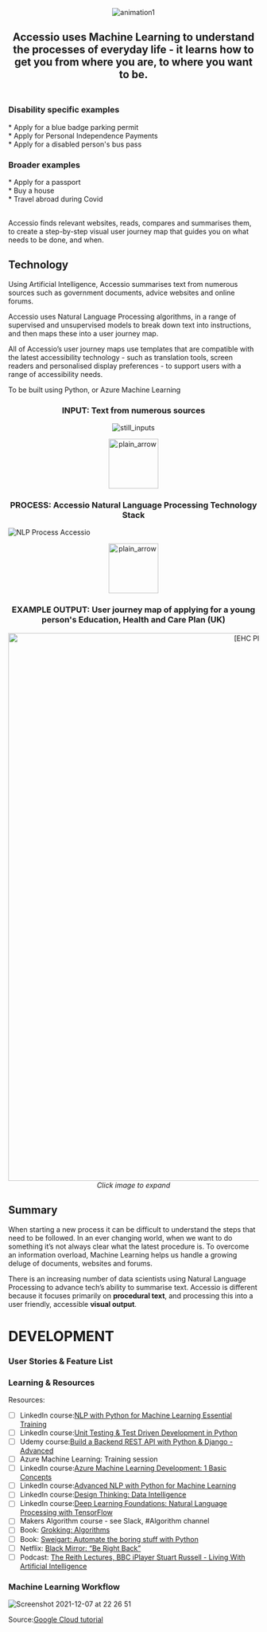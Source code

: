 <p align="center">
<img src="https://media.giphy.com/media/IIWi4Qwtl5mM9JbMF4/giphy.gif" alt="animation1" />
</p>

<h2 align="center"> Accessio uses Machine Learning to understand the processes of everyday life - it learns how to get you from where you are, to where you want to be.<br><br></h2>
 
<h3>Disability specific examples</h3>
* Apply for a blue badge parking permit<br>
* Apply for Personal Independence Payments<br>
* Apply for a disabled person's bus pass
 
<h3>Broader examples</h3>
* Apply for a passport<br>
* Buy a house<br>
* Travel abroad during Covid<br><br>
 
Accessio finds relevant websites, reads, compares and summarises them, to create a step-by-step visual user journey map that guides you on what needs to be done, and when.
 
<h2>Technology</h2>

Using Artificial Intelligence, Accessio summarises text from numerous sources such as government documents, advice websites and online forums. 
 
Accessio uses Natural Language Processing algorithms, in a range of supervised and unsupervised models to break down text into instructions, and then maps these into a user journey map.
 
All of Accessio’s user journey maps use templates that are compatible with the latest accessibility technology - such as translation tools, screen readers and personalised display preferences - to support users with a range of accessibility needs.

To be built using Python, or Azure Machine Learning

<h3 align="center">INPUT: Text from numerous sources</h3>
<p align="center"> <img src="https://user-images.githubusercontent.com/61777002/145097309-abc181da-0d06-4bf6-9a81-ba5697a7b591.png" alt="still_inputs" /> </p>
<p align="center"> <img width="100" src="https://user-images.githubusercontent.com/61777002/145086586-ca25b590-6565-4a28-9a64-27fa1c3ff354.png" alt="plain_arrow" /> </p>
<h3 align="center">PROCESS: Accessio Natural Language Processing Technology Stack</h3>

![NLP Process Accessio](https://user-images.githubusercontent.com/61777002/145103951-4c10c050-a56c-4511-bd1f-aa6fba470f13.gif)

<p align="center"> <img width="100" src="https://user-images.githubusercontent.com/61777002/145086586-ca25b590-6565-4a28-9a64-27fa1c3ff354.png" alt="plain_arrow" /> </p>
<h3 align="center">EXAMPLE OUTPUT: User journey map of applying for a young person's Education, Health and Care Plan (UK) </h3>
<p align="center"><img width="1100" alt="[EHC Plan Application Process]" src="https://user-images.githubusercontent.com/61777002/145069264-c4410ab9-953c-4dbe-b0f8-2e536fd741d7.png"> <em>Click image to expand</em></p>

<h2>Summary</h2>
 
When starting a new process it can be difficult to understand the steps that need to be followed. In an ever changing world, when we want to do something it’s not always clear what the latest procedure is. To overcome an information overload, Machine Learning helps us handle a growing deluge of documents, websites and forums.
 
There is an increasing number of data scientists using Natural Language Processing to advance tech’s ability to summarise text. Accessio is different because it focuses primarily on **procedural text**, and processing this into a user friendly, accessible **visual output**.

<h1>DEVELOPMENT</h1>

<h3>User Stories & Feature List</h3>

<h3>Learning & Resources</h3>

Resources:
 
- [ ] LinkedIn course:[NLP with Python for Machine Learning Essential Training](https://www.linkedin.com/learning/nlp-with-python-for-machine-learning-essential-training/what-you-should-know?autoAdvance=true&autoSkip=true&autoplay=true&resume=false)
- [ ] LinkedIn course:[Unit Testing & Test Driven Development in Python](https://www.linkedin.com/learning/unit-testing-and-test-driven-development-in-python/welcome?autoAdvance=true&autoSkip=false&autoplay=true&resume=true)
- [ ] Udemy course:[Build a Backend REST API with Python & Django - Advanced](https://www.udemy.com/course/django-python-advanced/)
- [ ] Azure Machine Learning: Training session
- [ ] LinkedIn course:[Azure Machine Learning Development: 1 Basic Concepts](https://www.linkedin.com/learning/azure-machine-learning-development-1-basic-concepts/what-you-should-know?autoAdvance=true&autoSkip=true&autoplay=true&resume=false)
- [ ] LinkedIn course:[Advanced NLP with Python for Machine Learning](https://www.linkedin.com/learning/advanced-nlp-with-python-for-machine-learning/leveraging-the-power-of-messy-text-data?autoAdvance=true&autoSkip=false&autoplay=true&resume=true)
- [ ] LinkedIn course:[Design Thinking: Data Intelligence](https://www.linkedin.com/learning/design-thinking-data-intelligence/welcome?autoAdvance=true&autoSkip=false&autoplay=true&resume=true)
- [ ] LinkedIn course:[Deep Learning Foundations: Natural Language Processing with TensorFlow](https://www.linkedin.com/learning/deep-learning-foundations-natural-language-processing-with-tensorflow/leveraging-deep-learning-for-natural-language-processing?autoAdvance=true&autoSkip=false&autoplay=true&resume=true)
- [ ] Makers Algorithm course - see Slack, #Algorithm channel
- [ ] Book: [Grokking: Algorithms](https://www.manning.com/books/grokking-algorithms)
- [ ] Book: [Sweigart: Automate the boring stuff with Python](https://automatetheboringstuff.com/)
- [ ] Netflix: [Black Mirror: “Be Right Back”](https://www.avclub.com/black-mirror-be-right-back-1798178877)
- [ ] Podcast: [The Reith Lectures, BBC iPlayer Stuart Russell - Living With Artificial Intelligence](https://www.bbc.co.uk/sounds/play/m001216j) 

<h3>Machine Learning Workflow</h3>

![Screenshot 2021-12-07 at 22 26 51](https://user-images.githubusercontent.com/61777002/145180303-22a92b9c-6d0d-4aee-a778-f0fcb40e6394.png)

Source:[Google Cloud tutorial](https://cloud.google.com/ai-platform/docs/ml-solutions-overview?utm_source=youtube&utm_medium=unpaidsoc&utm_campaign=CDR_guo_aiml_nkw8ndu7mjw_010521&utm_content=description 
)
